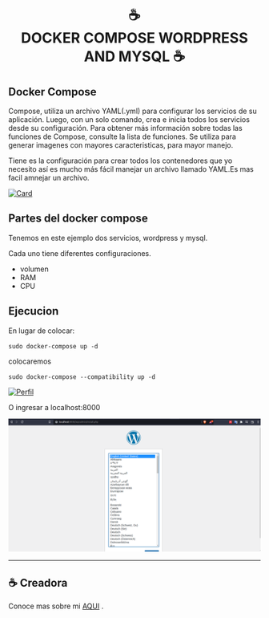 <h1 align="center">
☕ <br>DOCKER COMPOSE WORDPRESS AND MYSQL ☕ 
</h1>

## Docker Compose
Compose, utiliza un archivo YAML(.yml) para configurar los servicios de su aplicación. Luego, con un solo comando, crea e inicia todos los servicios desde su configuración. Para obtener más información sobre todas las funciones de Compose, consulte la lista de funciones. Se utiliza para generar imagenes con mayores caracteristicas, para mayor manejo.

Tiene es la configuración para crear
todos los contenedores que yo necesito
así es mucho más fácil manejar un
archivo llamado YAML.Es mas facil amnejar un archivo.

[![Card](https://img.shields.io/badge/FUNCIONES%20-%23323330.svg?&style=for-the-badge&logo=cards%20estrelas&logoColor=black&color=FFB800)](https://docs.docker.com/compose/#features)

## Partes del docker compose
 Tenemos en este ejemplo dos servicios, wordpress y mysql.

 Cada uno tiene diferentes configuraciones.
 * volumen
 * RAM
 * CPU

 ## Ejecucion
 En lugar de colocar:

 ```
 sudo docker-compose up -d
 ```
 colocaremos

  ```
 sudo docker-compose --compatibility up -d
 ```

 
[![Perfil](https://img.shields.io/badge/LINK%20DE%20LA%20IMAGEN%20-%23323330.svg?&style=for-the-badge&logo=perfil&logoColor=black&color=F745B5)](http://localhost:8000/wp-admin/install.php)

O ingresar a localhost:8000


![Image text](https://github.com/ElizabethYasmin/DockerCompose/blob/yasmin/WMYSQL.png)



---

## ☕ Creadora

Conoce mas sobre mi [AQUI](https://github.com/ElizabethYasmin) .<br>
